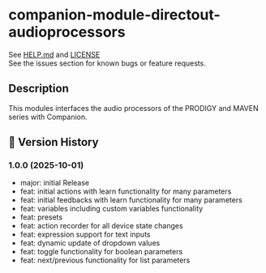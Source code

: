 # companion-module-directout-audioprocessors

See [HELP.md](./companion/HELP.md) and [LICENSE](./LICENSE)  
See the issues section for known bugs or feature requests.

## Description

This modules interfaces the audio processors of the PRODIGY and MAVEN series with Companion.

## :rocket: Version History

### 1.0.0 (2025-10-01)

- major: initial Release
- feat: initial actions with learn functionality for many parameters
- feat: initial feedbacks with learn functionality for many parameters
- feat: variables including custom variables functionality
- feat: presets
- feat: action recorder for all device state changes
- feat: expression support for text inputs
- feat: dynamic update of dropdown values
- feat: toggle functionality for boolean parameters
- feat: next/previous functionality for list parameters
